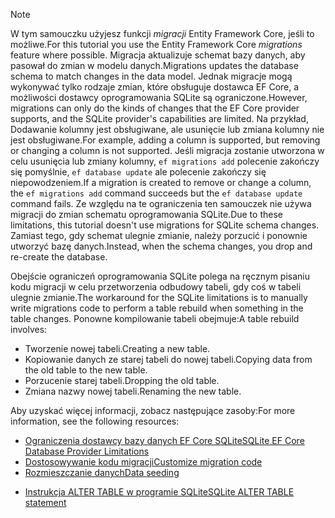 
> [!NOTE]
> <span data-ttu-id="67185-101">W tym samouczku użyjesz funkcji *migracji* Entity Framework Core, jeśli to możliwe.</span><span class="sxs-lookup"><span data-stu-id="67185-101">For this tutorial you use the Entity Framework Core *migrations* feature where possible.</span></span> <span data-ttu-id="67185-102">Migracja aktualizuje schemat bazy danych, aby pasował do zmian w modelu danych.</span><span class="sxs-lookup"><span data-stu-id="67185-102">Migrations updates the database schema to match changes in the data model.</span></span> <span data-ttu-id="67185-103">Jednak migracje mogą wykonywać tylko rodzaje zmian, które obsługuje dostawca EF Core, a możliwości dostawcy oprogramowania SQLite są ograniczone.</span><span class="sxs-lookup"><span data-stu-id="67185-103">However, migrations can only do the kinds of changes that the EF Core provider supports, and the SQLite provider's capabilities are limited.</span></span> <span data-ttu-id="67185-104">Na przykład, Dodawanie kolumny jest obsługiwane, ale usunięcie lub zmiana kolumny nie jest obsługiwane.</span><span class="sxs-lookup"><span data-stu-id="67185-104">For example, adding a column is supported, but removing or changing a column is not supported.</span></span> <span data-ttu-id="67185-105">Jeśli migracja zostanie utworzona w celu usunięcia lub zmiany kolumny, `ef migrations add` polecenie zakończy się pomyślnie, `ef database update` ale polecenie zakończy się niepowodzeniem.</span><span class="sxs-lookup"><span data-stu-id="67185-105">If a migration is created to remove or change a column, the `ef migrations add` command succeeds but the `ef database update` command fails.</span></span> <span data-ttu-id="67185-106">Ze względu na te ograniczenia ten samouczek nie używa migracji do zmian schematu oprogramowania SQLite.</span><span class="sxs-lookup"><span data-stu-id="67185-106">Due to these limitations, this tutorial doesn't use migrations for SQLite schema changes.</span></span> <span data-ttu-id="67185-107">Zamiast tego, gdy schemat ulegnie zmianie, należy porzucić i ponownie utworzyć bazę danych.</span><span class="sxs-lookup"><span data-stu-id="67185-107">Instead, when the schema changes, you drop and re-create the database.</span></span>
>
><span data-ttu-id="67185-108">Obejście ograniczeń oprogramowania SQLite polega na ręcznym pisaniu kodu migracji w celu przetworzenia odbudowy tabeli, gdy coś w tabeli ulegnie zmianie.</span><span class="sxs-lookup"><span data-stu-id="67185-108">The workaround for the SQLite limitations is to manually write migrations code to perform a table rebuild when something in the table changes.</span></span> <span data-ttu-id="67185-109">Ponowne kompilowanie tabeli obejmuje:</span><span class="sxs-lookup"><span data-stu-id="67185-109">A table rebuild involves:</span></span>
>
>* <span data-ttu-id="67185-110">Tworzenie nowej tabeli.</span><span class="sxs-lookup"><span data-stu-id="67185-110">Creating a new table.</span></span>
>* <span data-ttu-id="67185-111">Kopiowanie danych ze starej tabeli do nowej tabeli.</span><span class="sxs-lookup"><span data-stu-id="67185-111">Copying data from the old table to the new table.</span></span>
>* <span data-ttu-id="67185-112">Porzucenie starej tabeli.</span><span class="sxs-lookup"><span data-stu-id="67185-112">Dropping the old table.</span></span>
>* <span data-ttu-id="67185-113">Zmiana nazwy nowej tabeli.</span><span class="sxs-lookup"><span data-stu-id="67185-113">Renaming the new table.</span></span>
>
><span data-ttu-id="67185-114">Aby uzyskać więcej informacji, zobacz następujące zasoby:</span><span class="sxs-lookup"><span data-stu-id="67185-114">For more information, see the following resources:</span></span>
>
> * [<span data-ttu-id="67185-115">Ograniczenia dostawcy bazy danych EF Core SQLite</span><span class="sxs-lookup"><span data-stu-id="67185-115">SQLite EF Core Database Provider Limitations</span></span>](/ef/core/providers/sqlite/limitations)
> * [<span data-ttu-id="67185-116">Dostosowywanie kodu migracji</span><span class="sxs-lookup"><span data-stu-id="67185-116">Customize migration code</span></span>](/ef/core/managing-schemas/migrations/#customize-migration-code)
> * [<span data-ttu-id="67185-117">Rozmieszczanie danych</span><span class="sxs-lookup"><span data-stu-id="67185-117">Data seeding</span></span>](/ef/core/modeling/data-seeding)
  * [<span data-ttu-id="67185-118">Instrukcja ALTER TABLE w programie SQLite</span><span class="sxs-lookup"><span data-stu-id="67185-118">SQLite ALTER TABLE statement</span></span>](https://sqlite.org/lang_altertable.html)